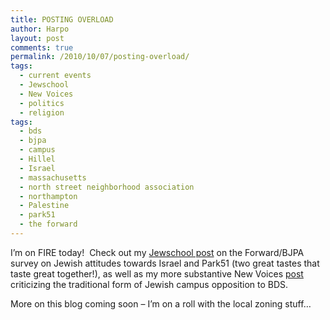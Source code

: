 ```yaml
---
title: POSTING OVERLOAD
author: Harpo
layout: post
comments: true
permalink: /2010/10/07/posting-overload/
tags:
  - current events
  - Jewschool
  - New Voices
  - politics
  - religion
tags:
  - bds
  - bjpa
  - campus
  - Hillel
  - Israel
  - massachusetts
  - north street neighborhood association
  - northampton
  - Palestine
  - park51
  - the forward
---
```

I&#8217;m on FIRE today!  Check out my <a href="http://jewschool.com/2010/10/06/24245/forward-and-bjpa-joint-survey-israel-and-park51/" target="_blank">Jewschool post</a> on the Forward/BJPA survey on Jewish attitudes towards Israel and Park51 (two great tastes that taste great together!), as well as my more substantive New Voices <a href="http://blog.newvoices.org/?p=4585" target="_blank">post</a> criticizing the traditional form of Jewish campus opposition to BDS.

More on this blog coming soon – I&#8217;m on a roll with the local zoning stuff&#8230;
